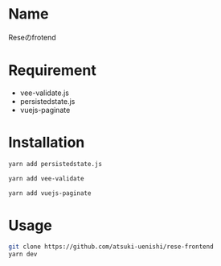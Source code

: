 # Name

Reseのfrotend

# Requirement

* vee-validate.js
* persistedstate.js
* vuejs-paginate

# Installation

```bash
yarn add persistedstate.js
```

```bash
yarn add vee-validate
```
```bash
yarn add vuejs-paginate
```

# Usage

```bash
git clone https://github.com/atsuki-uenishi/rese-frontend
yarn dev
```